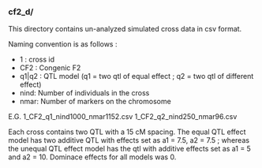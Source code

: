 ### cf2_d/
This directory contains un-analyzed simulated cross data in csv format.

Naming convention is as follows :

  * 1      : cross id
  * CF2    : Congenic F2
  * q1|q2  : QTL model (q1 = two qtl of equal effect ; q2 = two qtl of different effect)
  * nind<N>: Number of individuals in the cross
  * nmar<N>: Number of markers on the chromosome

E.G.  1_CF2_q1_nind1000_nmar1152.csv  1_CF2_q2_nind250_nmar96.csv 

Each cross contains two QTL with a 15 cM spacing.  The equal QTL effect model has two additive QTL with effects set as a1 = 7.5, a2 = 7.5 ; whereas the unequal QTL effect model has the qtl with additive effects set as a1 = 5 and a2 = 10.  Dominace effects for all models was 0.
